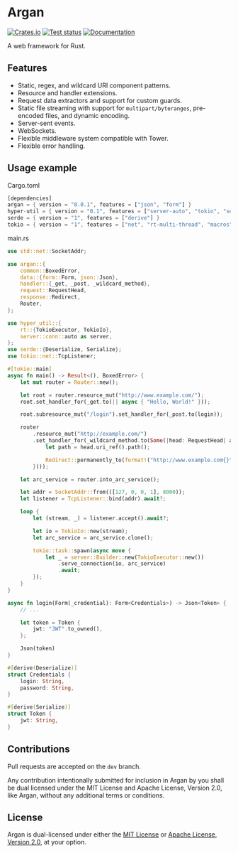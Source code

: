 # Argan

[![Crates.io](https://img.shields.io/crates/v/argan)](https://crates.io/crates/argan)
[![Test status](https://github.com/argan-rs/argan/actions/workflows/CI.yml/badge.svg?branch=main)](https://github.com/argan-rs/argan/actions/workflows/CI.yml)
[![Documentation](https://docs.rs/argan/badge.svg)](https://docs.rs/argan)

A web framework for Rust.

## Features

  * Static, regex, and wildcard URI component patterns.
  * Resource and handler extensions.
  * Request data extractors and support for custom guards.
  * Static file streaming with support for `multipart/byteranges`, pre-encoded files,
    and dynamic encoding.
  * Server-sent events.
  * WebSockets.
  * Flexible middleware system compatible with Tower.
  * Flexible error handling.



## Usage example

Cargo.toml

```Rust
[dependencies]
argan = { version = "0.0.1", features = ["json", "form"] }
hyper-util = { version = "0.1", features = ["server-auto", "tokio", "service"] }
serde = { version = "1", features = ["derive"] }
tokio = { version = "1", features = ["net", "rt-multi-thread", "macros"] }
```

main.rs

```Rust
use std::net::SocketAddr;

use argan::{
	common::BoxedError,
	data::{form::Form, json::Json},
	handler::{_get, _post, _wildcard_method},
	request::RequestHead,
	response::Redirect,
	Router,
};

use hyper_util::{
	rt::{TokioExecutor, TokioIo},
	server::conn::auto as server,
};
use serde::{Deserialize, Serialize};
use tokio::net::TcpListener;

#[tokio::main]
async fn main() -> Result<(), BoxedError> {
	let mut router = Router::new();

	let root = router.resource_mut("http://www.example.com/");
	root.set_handler_for(_get.to(|| async { "Hello, World!" }));

	root.subresource_mut("/login").set_handler_for(_post.to(login));

	router
		.resource_mut("http://example.com/")
		.set_handler_for(_wildcard_method.to(Some(|head: RequestHead| async move {
			let path = head.uri_ref().path();

			Redirect::permanently_to(format!("http://www.example.com{}", path))
		})));

	let arc_service = router.into_arc_service();

	let addr = SocketAddr::from(([127, 0, 0, 1], 8000));
	let listener = TcpListener::bind(addr).await?;

	loop {
		let (stream, _) = listener.accept().await?;

		let io = TokioIo::new(stream);
		let arc_service = arc_service.clone();

		tokio::task::spawn(async move {
			let _ = server::Builder::new(TokioExecutor::new())
				.serve_connection(io, arc_service)
				.await;
		});
	}
}

async fn login(Form(_credential): Form<Credentials>) -> Json<Token> {
	// ...

	let token = Token {
		jwt: "JWT".to_owned(),
	};

	Json(token)
}

#[derive(Deserialize)]
struct Credentials {
	login: String,
	password: String,
}

#[derive(Serialize)]
struct Token {
	jwt: String,
}
```

## Contributions

Pull requests are accepted on the `dev` branch.

Any contribution intentionally submitted for inclusion in Argan by you shall be dual licensed
under the MIT License and Apache License, Version 2.0, like Argan, without any additional terms
or conditions.

## License

Argan is dual-licensed under either the [MIT License](LICENSE-MIT) or
[Apache License, Version 2.0](LICENSE-APACHE), at your option.
